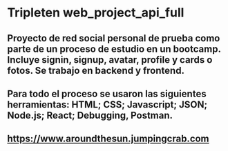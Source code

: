 # Tripleten web_project_api_full

## Proyecto de red social personal de prueba como parte de un proceso de estudio en un bootcamp. Incluye signin, signup, avatar, profile y cards o fotos. Se trabajo en backend y frontend.

## Para todo el proceso se usaron las siguientes herramientas: HTML; CSS; Javascript; JSON; Node.js; React; Debugging, Postman.


## https://www.aroundthesun.jumpingcrab.com
